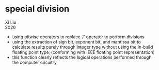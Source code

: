 # special division
Xi Liu </br>
2020 </br>
* using bitwise operators to replace ‘/’ operator to perform divisions
* using the extraction of sign bit, exponent bit, and mantissa bit to 
  calculate results purely through integer type without using the in-build floating point type, (conforming with IEEE floating point representation)
* this function clearly reflects the logical operations performed through the computer circuitry
